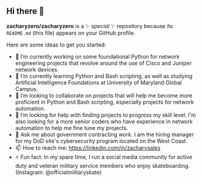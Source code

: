 ## Hi there 👋

**zacharyzero/zacharyzero** is a ✨ _special_ ✨ repository because its `README.md` (this file) appears on your GitHub profile.

Here are some ideas to get you started:

- 🔭 I’m currently working on some foundational Python for network engineering projects that revolve around the use of Cisco and Juniper network devices. 
- 🌱 I’m currently learning Python and Bash scripting, as well as studying Artificial Intelligence Foundations at University of Maryland Global Campus. 
- 👯 I’m looking to collaborate on projects that will help me become more proficient in Python and Bash scripting, especially projects for network automation. 
- 🤔 I’m looking for help with finding projects to progress my skill level. I'm also looking for a more senior coders who have experience in network automation to help me fine tune my projects. 
- 💬 Ask me about government contracting work. I am the hiring manager for my DoD site's cybersecurity program located on the West Coast. 
- 📫 How to reach me: https://linkedin.com/in/zacharysales
- ⚡ Fun fact: In my spare time, I run a social media community for active duty and veteran military service members who enjoy skateboarding. (Instagram: @officialmilitaryskate)
<!--
